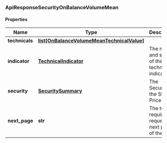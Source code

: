 ### ApiResponseSecurityOnBalanceVolumeMean

#### Properties
Name | Type | Description | Notes
------------ | ------------- | ------------- | -------------
**technicals** | [**list[OnBalanceVolumeMeanTechnicalValue]**](OnBalanceVolumeMeanTechnicalValue.md) |  | [optional] 
**indicator** | [**TechnicalIndicator**](TechnicalIndicator.md) | The name and symbol of the technical indicator | [optional] 
**security** | [**SecuritySummary**](SecuritySummary.md) | The Security of the Stock Price | [optional] 
**next_page** | **str** | The token required to request the next page of the data | [optional] 



